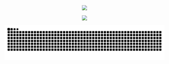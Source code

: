 

<p align="center">
    <a href="https://github.com/kenta-afk">
        <img height=200 align="center" src="https://github-readme-stats.vercel.app/api?username=kenta-afk&count_private=true&show_icons=true&theme=dracula"/>
    </a>
</p>

<p align="center">
    <a href="https://github.com/kenta-afk">
        <img height=200 align="center" src="https://github-readme-stats.vercel.app/api/top-langs/?username=kenta-afk&layout=compact&theme=dracula"/>
    </a>
</p>

<picture>
  <source media="(prefers-color-scheme: dark)" srcset="https://raw.githubusercontent.com/kenta-afk/kenta-afk/output/github-contribution-grid-snake-dark.svg">
  <source media="(prefers-color-scheme: light)" srcset="https://raw.githubusercontent.com/kenta-afk/kenta-afk/output/github-contribution-grid-snake.svg">
  <img alt="github contribution grid snake animation" src="https://raw.githubusercontent.com/kenta-afk/kenta-afk/output/github-contribution-grid-snake.svg">
</picture>



